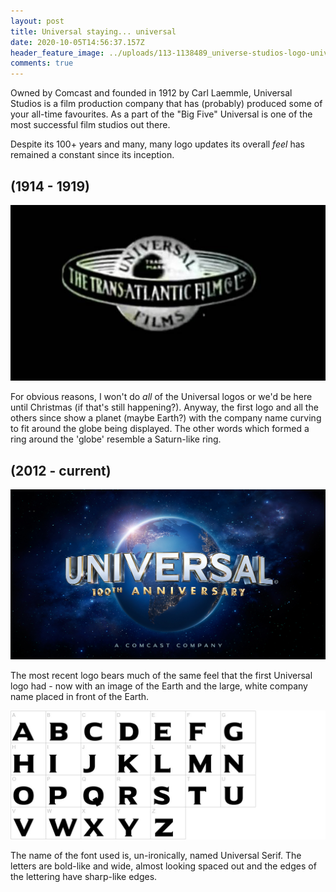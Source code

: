 ```yaml
---
layout: post
title: Universal staying... universal
date: 2020-10-05T14:56:37.157Z
header_feature_image: ../uploads/113-1138489_universe-studios-logo-universal-music.png
comments: true
---
```

Owned by Comcast and founded in 1912 by Carl Laemmle, Universal Studios is a film production company that has (probably) produced some of your all-time favourites. As a part of the "Big Five" Universal is one of the most successful film studios out there.

Despite its 100+ years and many, many logo updates its overall *feel* has remained a constant since its inception. 

## (1914 - 1919)

![FUN-ish FACT: Formerly known as Universal Film Manufacturing Company ](../uploads/image002711.jpg)

For obvious reasons, I won't do *all* of the Universal logos or we'd be here until Christmas (if that's still happening?). Anyway, the first logo and all the others since show a planet (maybe Earth?) with the company name curving to fit around the globe being displayed. The other words which formed a ring around the 'globe' resemble a Saturn-like ring.

## (2012 - current)

![The logo as of 2012](../uploads/universal-pictures-100th-anniversary-logo1.jpg)

The most recent logo bears much of the same feel that the first Universal logo had - now with an image of the Earth and the large, white company name placed in front of the Earth.

![](../uploads/d5b1bdae7e67eb5bbae32a1dde9b4353.jpg "Universal Serif")

The name of the font used is, un-ironically, named Universal Serif. The letters are bold-like and wide, almost looking spaced out and the edges of the lettering have sharp-like edges.